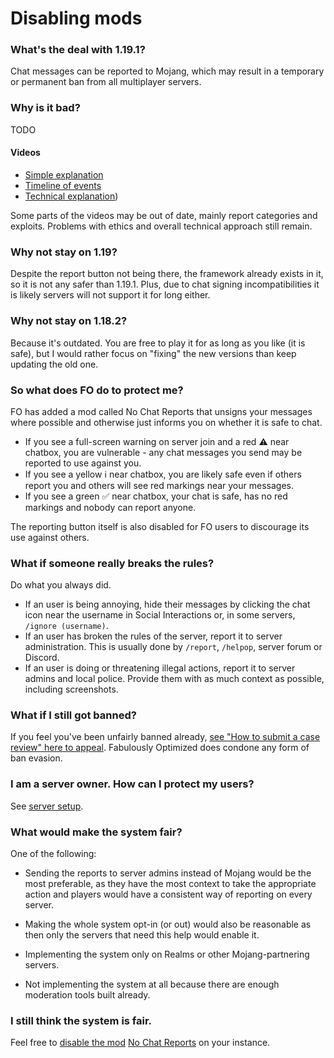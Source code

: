 # Disabling mods

### What's the deal with 1.19.1?

Chat messages can be reported to Mojang, which may result in a temporary or permanent ban from all multiplayer servers.

### Why is it bad?

TODO

#### Videos

- [Simple explanation](https://youtu.be/rdoFUhd0EkI)
- [Timeline of events](https://youtu.be/kEfyaAq90kg)
- [Technical explanation](https://youtu.be/hYAUEMlugyw?t=43))

Some parts of the videos may be out of date, mainly report categories and exploits. Problems with ethics and overall technical approach still remain.

### Why not stay on 1.19?

Despite the report button not being there, the framework already exists in it, so it is not any safer than 1.19.1. Plus, due to chat signing incompatibilities it is likely servers will not support it for long either.

### Why not stay on 1.18.2?

Because it's outdated. You are free to play it for as long as you like (it is safe), but I would rather focus on "fixing" the new versions than keep updating the old one.

### So what does FO do to protect me?

FO has added a mod called No Chat Reports that unsigns your messages where possible and otherwise just informs you on whether it is safe to chat.

- If you see a full-screen warning on server join and a red ⚠️ near chatbox, you are vulnerable - any chat messages you send may be reported to use against you.
- If you see a yellow ℹ️ near chatbox, you are likely safe even if others report you and others will see red markings near your messages.
- If you see a green ✅ near chatbox, your chat is safe, has no red markings and nobody can report anyone.

The reporting button itself is also disabled for FO users to discourage its use against others.

### What if someone really breaks the rules?

Do what you always did.

* If an user is being annoying, hide their messages by clicking the chat icon near the username in Social Interactions or, in some servers, `/ignore (username)`.
* If an user has broken the rules of the server, report it to server administration. This is usually done by `/report`, `/helpop`, server forum or Discord.
* If an user is doing or threatening illegal actions, report it to server admins and local police. Provide them with as much context as possible, including screenshots.

### What if I still got banned?

If you feel you've been unfairly banned already, [see "How to submit a case review" here to appeal](https://www.minecraft.net/en-us/community-standards#main-content). Fabulously Optimized does condone any form of ban evasion.

### I am a server owner. How can I protect my users?

See [server setup](server-setup.md).

### What would make the system fair?

One of the following:

- Sending the reports to server admins instead of Mojang would be the most preferable, as they have the most context to take the appropriate action and players would have a consistent way of reporting on every server.

- Making the whole system opt-in (or out) would also be reasonable as then only the servers that need this help would enable it.

- Implementing the system only on Realms or other Mojang-partnering servers.

- Not implementing the system at all because there are enough moderation tools built already.

### I still think the system is fair.

Feel free to [disable the mod](disabling-mods.md) [No Chat Reports](https://www.curseforge.com/minecraft/mc-mods/no-chat-reports) on your instance.
